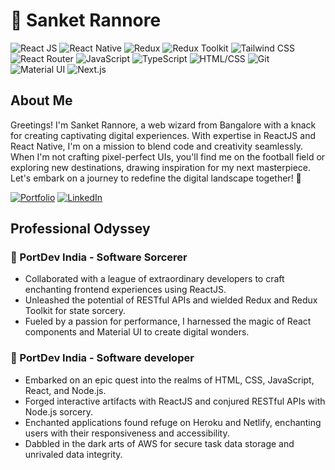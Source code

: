 # 🚀 Sanket Rannore

![React JS](https://img.shields.io/badge/React%20JS-Expert-purple?style=for-the-badge&logo=react)
![React Native](https://img.shields.io/badge/React%20Native-Expert-yellow?style=for-the-badge&logo=react)
![Redux](https://img.shields.io/badge/Redux-Intermediate-Violet?style=for-the-badge&logo=redux)
![Redux Toolkit](https://img.shields.io/badge/Redux%20Toolkit-Intermediate-darkgreen?style=for-the-badge&logo=redux)
![Tailwind CSS](https://img.shields.io/badge/Tailwind%20CSS-Expert-Indigo?style=for-the-badge&logo=tailwind-css)
![React Router](https://img.shields.io/badge/React%20Router-Intermediate-blue?style=for-the-badge&logo=react-router)
![JavaScript](https://img.shields.io/badge/JavaScript-Expert-red?style=for-the-badge&logo=javascript)
![TypeScript](https://img.shields.io/badge/TypeScript-Intermediate-green?style=for-the-badge&logo=typescript)
![HTML/CSS](https://img.shields.io/badge/HTML%2FCSS-Expert-purple?style=for-the-badge&logo=html5) 
![Git](https://img.shields.io/badge/Git-Expert-red?style=for-the-badge&logo=git)
![Material UI](https://img.shields.io/badge/Material%20UI-Intermediate-blue?style=for-the-badge&logo=material-ui)
![Next.js](https://img.shields.io/badge/Next.js-Intermediate-yellow?style=for-the-badge&logo=next-js)

## About Me
Greetings! I'm Sanket Rannore, a web wizard from Bangalore with a knack for creating captivating digital experiences. With expertise in ReactJS and React Native, I'm on a mission to blend code and creativity seamlessly. When I'm not crafting pixel-perfect UIs, you'll find me on the football field or exploring new destinations, drawing inspiration for my next masterpiece. Let's embark on a journey to redefine the digital landscape together! 🌟

[![Portfolio](https://img.shields.io/badge/Portfolio-Website-brightgreen?style=for-the-badge&logo=react)](https://sanketprofile.vercel.app) [![LinkedIn](https://img.shields.io/badge/LinkedIn-Profile-blue?style=for-the-badge&logo=linkedin)](https://www.linkedin.com/in/sanket-rannore-05a78b146/)

## Professional Odyssey
### 🌟 PortDev India - Software Sorcerer
- Collaborated with a league of extraordinary developers to craft enchanting frontend experiences using ReactJS.
- Unleashed the potential of RESTful APIs and wielded Redux and Redux Toolkit for state sorcery.
- Fueled by a passion for performance, I harnessed the magic of React components and Material UI to create digital wonders.

### 🔮 PortDev India - Software developer
- Embarked on an epic quest into the realms of HTML, CSS, JavaScript, React, and Node.js.
- Forged interactive artifacts with ReactJS and conjured RESTful APIs with Node.js sorcery.
- Enchanted applications found refuge on Heroku and Netlify, enchanting users with their responsiveness and accessibility.
- Dabbled in the dark arts of AWS for secure task data storage and unrivaled data integrity.

